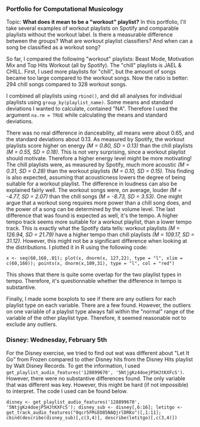 ### Portfolio for Computational Musicology

Topic: **What does it mean to be a "workout" playlist?** In this portfolio, I'll take several examples of workout playlists on Spotify and comparable playlists without the workout label. Is there a measurable difference between the groups? What are workout playlist classifiers? And when can a song be classified as a workout song?

So far, I compared the following "workout" playlists: Beast Mode, Motivation Mix and Top Hits Workout (all by Spotify). The "chill" playlists is JAEL & CHILL. First, I used more playlists for "chill", but the amount of songs became too large compared to the workout songs. Now the ratio is better: 294 chill songs compared to 328 workout songs. 

I combined all playlists using `rbind()`, and did all analyses for individual playlists using `group_by(playlist_name)`. Some means and standard deviations I wanted to calculate, contained "NA". Therefore I used the argument `na.rm = TRUE` while calculating the means and standard deviations.

There was no real difference in danceability, all means were about 0.65, and the standard deviations about 0.13. As measured by Spotify, the workout playlists score higher on energy *(M = 0.80, SD = 0.13)* than the chill playlists *(M = 0.55, SD = 0.18)*. This is not very surprising, since a workout playlist should motivate. Therefore a higher energy level might be more motivating! The chill playlists were, as measured by Spotify, much more acoustic *(M = 0.31, SD = 0.28)* than the workout playlists *(M = 0.10, SD = 0.15)*. This finding is also expected, assuming that acousticness lowers the degree of being suitable for a workout playlist. The difference in loudness can also be explained fairly well. The workout songs were, on average, louder *(M = -4.77, SD = 2.07)* than the chill songs *(M = -8.73, SD = 3.53)*. One might argue that a workout song requires more power than a chill song does, and the power of a song can be determined by the volume level. The last difference that was found is expected as well, it's the tempo. A higher tempo track seems more suitable for a workout playlist, than a lower tempo track. This is exactly what the Spotify data tells: workout playlists *(M = 126.94, SD = 21.79)* have a higher tempo than chill playlists *(M = 109.17, SD = 31.12)*. However, this might not be a significant difference when looking at the distributions. I plotted it in R using the following code:

`x <- seq(60,160,.01);
plot(x, dnorm(x, 127,22), type = "l", xlim = c(60,160));
points(x, dnorm(x,109,31), type = "l", col = "red")`

This shows that there is quite some overlap for the two playlist types in tempo. Therefore, it's questionnable whether the difference in tempo is substantive. 

Finally, I made some boxplots to see if there are any outliers for each playlist type on each variable. There are a few found. However, the outliers on one variable of a playlist type always fall within the "normal" range of the variable of the other playlist type. Therefore, it seemed reasonable not to exclude any outliers.

### Disney: Wednesday, February 5th

For the Disney exercise, we tried to find out wat was different about "Let It Go" from Frozen compared to other Disney hits from the Disney Hits playlist by Walt Disney Records. To get the information, I used `get_playlist_audio_features('128899670', '5NtjgKz4doejP5HJtKXFcS')`. However, there were no substantive differences found. The only variable that was different was key. However, this might be hard (if not impossible) to interpret. The code I used can be found below.

`disney <- get_playlist_audio_features('128899670', '5NtjgKz4doejP5HJtKXFcS');
disney_sub <- disney[,6:16];
letitgo <- get_track_audio_features("0qcr5FMsEO85NAQjrlDRKo")[,1:11];
cbind(describe(disney_sub)[,c(3,4)], describe(letitgo)[,c(3,4)])`
